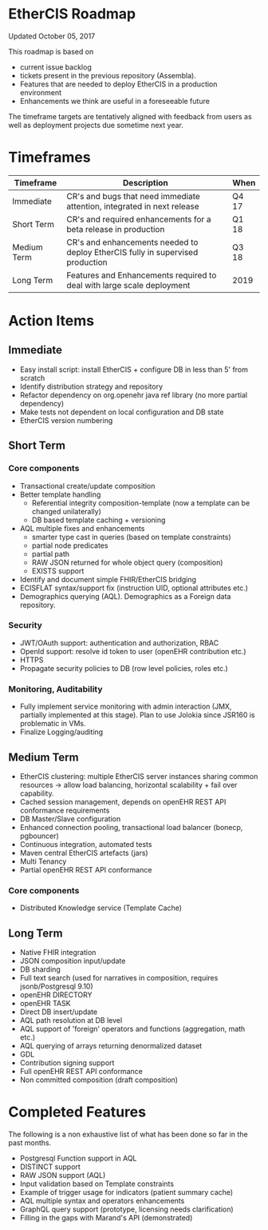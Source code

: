 # EtherCIS Roadmap #

Updated October 05, 2017

This roadmap is based on

- current issue backlog 
- tickets present in the previous repository (Assembla).
- Features that are needed to deploy EtherCIS in a production environment
- Enhancements we think are useful in a foreseeable future 

The timeframe targets are tentatively aligned with feedback from users as well as deployment projects due sometime next year.
 
# Timeframes #

|Timeframe | Description|When|
|----------|------------|----|
|Immediate |CR's and bugs that need immediate attention, integrated in next release|Q4 17
|Short Term|CR's and required enhancements for a beta release in production|Q1 18
|Medium Term| CR's and enhancements needed to deploy EtherCIS fully in supervised production| Q3 18 |
|Long Term| Features and Enhancements required to deal with large scale deployment|2019

# Action Items

## Immediate ##

- Easy install script: install EtherCIS + configure DB in less than 5' from scratch
- Identify distribution strategy and repository
- Refactor dependency on org.openehr java ref library (no more partial dependency)
- Make tests not dependent on local configuration and DB state
- EtherCIS version numbering

## Short Term ##

### Core components
- Transactional create/update composition
- Better template handling
	- Referential integrity composition-template (now a template can be changed unilaterally)
	- DB based template caching + versioning
- AQL multiple fixes and enhancements
	- smarter type cast in queries (based on template constraints)
	- partial node predicates 
	- partial path
	- RAW JSON returned for whole object query (composition)
	- EXISTS support
- Identify and document simple FHIR/EtherCIS bridging
- ECISFLAT syntax/support fix (instruction UID, optional attributes etc.)
- Demographics querying (AQL). Demographics as a Foreign data repository.

### Security
- JWT/OAuth support: authentication and authorization, RBAC
- OpenId support: resolve id token to user (openEHR contribution etc.)
- HTTPS
- Propagate security policies to DB (row level policies, roles etc.)

### Monitoring, Auditability
- Fully implement service monitoring with admin interaction (JMX, partially implemented at this stage). Plan to use Jolokia since JSR160 is problematic in VMs.
- Finalize Logging/auditing 

## Medium Term ##
- EtherCIS clustering: multiple EtherCIS server instances sharing common resources -> allow load balancing, horizontal scalability + fail over capability.
- Cached session management, depends on openEHR REST API conformance requirements
- DB Master/Slave configuration
- Enhanced connection pooling, transactional load balancer (bonecp, pgbouncer)
- Continuous integration, automated tests
- Maven central EtherCIS artefacts (jars)
- Multi Tenancy
- Partial openEHR REST API conformance

### Core components
- Distributed Knowledge service (Template Cache)

## Long Term

- Native FHIR integration
- JSON composition input/update
- DB sharding
- Full text search (used for narratives in composition, requires jsonb/Postgresql 9.10)
- openEHR DIRECTORY
- openEHR TASK
- Direct DB insert/update
- AQL path resolution at DB level
- AQL support of 'foreign' operators and functions (aggregation, math etc.)
- AQL querying of arrays returning denormalized dataset
- GDL
- Contribution signing support
- Full openEHR REST API conformance
- Non committed composition (draft composition)

# Completed Features

The following is a non exhaustive list of what has been done so far in the past months.

- Postgresql Function support in AQL
- DISTINCT support
- RAW JSON support (AQL)
- Input validation based on Template constraints
- Example of trigger usage for indicators (patient summary cache)
- AQL multiple syntax and operators enhancements
- GraphQL query support (prototype, licensing needs clarification)
- Filling in the gaps with Marand's API (demonstrated)

